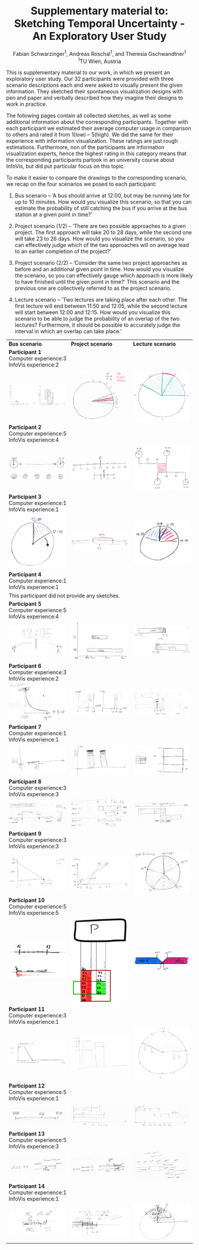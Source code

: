 <h1 align="center"> Supplementary material to:<br> Sketching Temporal Uncertainty - An Exploratory User Study </h1>

<p align="center">Fabian Schwarzinger<sup>1</sup>, Andreas Roschal<sup>1</sup>, and Theresia Gschwandtner<sup>1</sup><br><sup>1</sup>TU Wien, Austria</p>

This is supplementary material to our work, in which we present an exploratory user study. Our 32 participants were provided with three scenario descriptions each and were asked to visually present the given information. They sketched their spontaneous visualization designs with pen and paper and verbally described how they imagine their designs to work in practice. 

The following pages contain all collected sketches, as well as some additional information about the corresponding participants. Together with each participant we estimated their average computer usage in comparison to others and rated it from 1(low) – 5(high). We did the same for their experience with information visualization. These ratings are just rough estimations. Furthermore, non of the participants are information visualization experts, hence the highest rating in this category means that the corresponding participants partook in an university course about InfoVis, but did put particular focus on this topic. 

To make it easier to compare the drawings to the corresponding scenario, we recap on the four scenarios we posed to each participant:

1. Bus scenario –  ’A bus should arrive at 12:00, but may be running late for up to 10 minutes. How would you visualize this scenario, so that you can estimate the probability of still catching the bus if you arrive at the bus station at a given point in time?’

1. Project scenario (1/2) – ’There are two possible approaches to a given project. The first approach will take 20 to 28 days, while the second one will take 23 to 26 days. How would you visualize the scenario, so you can effectively judge which of the two approaches will on average lead to an earlier completion of the project?’

1. Project scenario (2/2) –  ’Consider the same two project approaches as before and an additional given point in time. How would you visualize the scenario, so you can effectively gauge which approach is more likely to have finished until the given point in time?’ This scenario and the previous one are collectively referred to as the project scenario.

1. Lecture scenario – ’Two lectures are taking place after each other. The first lecture will end between 11:50 and 12:05, while the second lecture will start between 12:00 and 12:15. How would you visualize this scenario to be able to judge the probability of an overlap of the two lectures? Furthermore, it should be possible to accurately judge the interval in which an overlap can take place.’

<table>
  <tr>
    <td><b>Bus scenario</b></td>
    <td><b>Project scenario</b></td>
    <td><b>Lecture scenario</b></td>
  </tr>
  <tr>
    <td colspan="3"><b>Participant 1</b><br>Computer experience:3<br>InfoVis experience:2</td>
  </tr>
  <tr>
    <td><img src="sketches/1_1.png" alt="TODO"></td>
    <td><img src="sketches/1_2.png" alt="TODO"></td>
    <td><img src="sketches/1_3.png" alt="TODO"></td>
  </tr>
  <tr>
    <td colspan="3"><b>Participant 2</b><br>Computer experience:5<br>InfoVis experience:4</td>
  </tr>
  <tr>
    <td><img src="sketches/2_1.png" alt="TODO"></td>
    <td><img src="sketches/2_2.png" alt="TODO"></td>
    <td><img src="sketches/2_3.png" alt="TODO"></td>
  </tr>
  <tr>
    <td colspan="3"><b>Participant 3</b><br>Computer experience:1<br>InfoVis experience:1</td>
  </tr>
  <tr>
    <td><img src="sketches/3_1.png" alt="TODO"></td>
    <td><img src="sketches/3_2.png" alt="TODO"></td>
    <td><img src="sketches/3_3.png" alt="TODO"></td>
  </tr>
  <tr>
    <td colspan="3"><b>Participant 4</b><br>Computer experience:1<br>InfoVis experience:1</td>
  </tr>
  <tr>
    <td colspan="3">This participant did not provide any sketches.</td>
  </tr>
  <tr>
    <td colspan="3"><b>Participant 5</b><br>Computer experience:5<br>InfoVis experience:4</td>
  </tr>
  <tr>
    <td><img src="sketches/5_1.png" alt="TODO"></td>
    <td><img src="sketches/5_2.png" alt="TODO"></td>
    <td><img src="sketches/5_3.png" alt="TODO"></td>
  </tr>
  <tr>
    <td colspan="3"><b>Participant 6</b><br>Computer experience:3<br>InfoVis experience:2</td>
  </tr>
  <tr>
    <td><img src="sketches/6_1.png" alt="TODO"></td>
    <td><img src="sketches/6_2.png" alt="TODO"></td>
    <td><img src="sketches/6_3.png" alt="TODO"></td>
  </tr>
  <tr>
    <td colspan="3"><b>Participant 7</b><br>Computer experience:1<br>InfoVis experience:1</td>
  </tr>
  <tr>
    <td><img src="sketches/7_1.png" alt="TODO"></td>
    <td><img src="sketches/7_2.png" alt="TODO"></td>
    <td><img src="sketches/7_3.png" alt="TODO"></td>
  </tr>
  <tr>
    <td colspan="3"><b>Participant 8</b><br>Computer experience:3<br>InfoVis experience:3</td>
  </tr>
  <tr>
    <td><img src="sketches/8_1.png" alt="TODO"></td>
    <td><img src="sketches/8_2.png" alt="TODO"></td>
    <td><img src="sketches/8_3.png" alt="TODO"></td>
  </tr>
  <tr>
    <td colspan="3"><b>Participant 9</b><br>Computer experience:3<br>InfoVis experience:3</td>
  </tr>
  <tr>
    <td><img src="sketches/9_1.png" alt="TODO"></td>
    <td><img src="sketches/9_2.png" alt="TODO"></td>
    <td><img src="sketches/9_3.png" alt="TODO"></td>
  </tr>
  <tr>
    <td colspan="3"><b>Participant 10</b><br>Computer experience:5<br>InfoVis experience:5</td>
  </tr>
  <tr>
    <td><img src="sketches/10_1.png" alt="TODO"></td>
    <td><img src="sketches/10_2.png" alt="TODO"></td>
    <td><img src="sketches/10_3.png" alt="TODO"></td>
  </tr>
  <tr>
    <td colspan="3"><b>Participant 11</b><br>Computer experience:3<br>InfoVis experience:1</td>
  </tr>
  <tr>
    <td><img src="sketches/11_1.png" alt="TODO"></td>
    <td><img src="sketches/11_2.png" alt="TODO"></td>
    <td><img src="sketches/11_3.png" alt="TODO"></td>
  </tr>
  <tr>
    <td colspan="3"><b>Participant 12</b><br>Computer experience:5<br>InfoVis experience:1</td>
  </tr>
  <tr>
    <td><img src="sketches/12_1.png" alt="TODO"></td>
    <td><img src="sketches/12_2.png" alt="TODO"></td>
    <td><img src="sketches/12_3.png" alt="TODO"></td>
  </tr>
  <tr>
    <td colspan="3"><b>Participant 13</b><br>Computer experience:5<br>InfoVis experience:3</td>
  </tr>
  <tr>
    <td><img src="sketches/13_1.png" alt="TODO"></td>
    <td><img src="sketches/13_2.png" alt="TODO"></td>
    <td><img src="sketches/13_3.png" alt="TODO"></td>
  </tr>
  <tr>
    <td colspan="3"><b>Participant 14</b><br>Computer experience:1<br>InfoVis experience:1</td>
  </tr>
  <tr>
    <td><img src="sketches/14_1.png" alt="TODO"></td>
    <td><img src="sketches/14_2.png" alt="TODO"></td>
    <td><img src="sketches/14_3.png" alt="TODO"></td>
  </tr>
</table>



